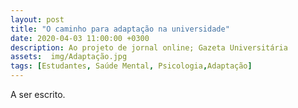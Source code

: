 ```yaml
---
layout: post
title: "O caminho para adaptação na universidade"
date: 2020-04-03 11:00:00 +0300
description: Ao projeto de jornal online; Gazeta Universitária
assets:  img/Adaptação.jpg
tags: [Estudantes, Saúde Mental, Psicologia,Adaptação] 
---
```


A ser escrito.
